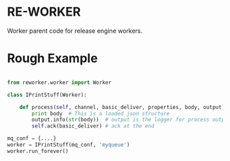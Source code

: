 # RE-WORKER
Worker parent code for release engine workers.

# Rough Example
```python

from reworker.worker import Worker

class IPrintStuff(Worker):

    def process(self, channel, basic_deliver, properties, body, output):
        print body  # This is a loaded json structure
        output.info(str(body))  # output is the logger for process output
        self.ack(basic_deliver) # ack at the end

mq_conf = {....}
worker = IPrintStuff(mq_conf, 'myqueue')
worker.run_forever()
```

